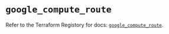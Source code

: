 # `google_compute_route`

Refer to the Terraform Registory for docs: [`google_compute_route`](https://registry.terraform.io/providers/hashicorp/google/4.75.1/docs/resources/compute_route).
